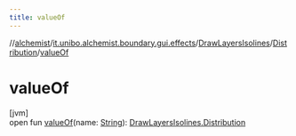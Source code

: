 ```yaml
---
title: valueOf
---
```

//[alchemist](../../../../index.html)/[it.unibo.alchemist.boundary.gui.effects](../../index.html)/[DrawLayersIsolines](../index.html)/[Distribution](index.html)/[valueOf](value-of.html)



# valueOf



[jvm]\
open fun [valueOf](value-of.html)(name: [String](https://docs.oracle.com/javase/8/docs/api/java/lang/String.html)): [DrawLayersIsolines.Distribution](index.html)




